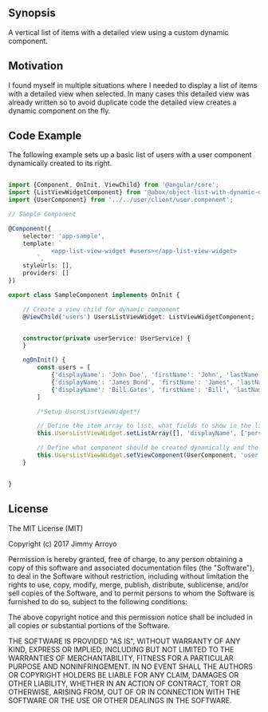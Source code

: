 ## Synopsis

A vertical list of items with a detailed view using a custom dynamic component.

## Motivation

I found myself in multiple situations where I needed to display a list of items with a detailed view when selected. In many cases this detailed view was already written so to avoid duplicate code the detailed view creates a dynamic component on the fly.

## Code Example

The following example sets up a basic list of users with a user component dynamically created to its right. 

```typescript

import {Component, OnInit, ViewChild} from '@angular/core';
import {ListViewWidgetComponent} from '@abox/object-list-with-dynamic-detail';
import {UserComponent} from '../../user/client/user.component';

// Sample Component

@Component({
    selector: 'app-sample',
    template: `
            <app-list-view-widget #users></app-list-view-widget>
        `,
    styleUrls: [],
    providers: []
})

export class SampleComponent implements OnInit {

    // Create a view child for dynamic component
    @ViewChild('users') UsersListViewWidget: ListViewWidgetComponent;


    constructor(private userService: UserService) {
    }

    ngOnInit() {
        const users = [
            {'displayName': 'John Doe', 'firstName': 'John', 'lastName': 'Doe'},
            {'displayName': 'James Bond', 'firstName': 'James', 'lastName': 'Bond'},
            {'displayName': 'Bill Gates', 'firstName': 'Bill', 'lastName': 'Gates'}
        ]

        /*Setup UsersListViewWidget*/

        // Define the item array to list, what fields to show in the list and a material design icon to show
        this.UsersListViewWidget.setListArray([], 'displayName', ['person']);

        // Define what component should be created dynamically and the variable to bind the selected value in the list to inside of the dynamic component.
        this.UsersListViewWidget.setViewComponent(UserComponent, 'user');
    }


}
```

## License

The MIT License (MIT)

Copyright (c) 2017 Jimmy Arroyo

Permission is hereby granted, free of charge, to any person obtaining a copy of this software and associated documentation files (the "Software"), to deal in the Software without restriction, including without limitation the rights to use, copy, modify, merge, publish, distribute, sublicense, and/or sell copies of the Software, and to permit persons to whom the Software is furnished to do so, subject to the following conditions:

The above copyright notice and this permission notice shall be included in all copies or substantial portions of the Software.

THE SOFTWARE IS PROVIDED "AS IS", WITHOUT WARRANTY OF ANY KIND, EXPRESS OR IMPLIED, INCLUDING BUT NOT LIMITED TO THE WARRANTIES OF MERCHANTABILITY, FITNESS FOR A PARTICULAR PURPOSE AND NONINFRINGEMENT. IN NO EVENT SHALL THE AUTHORS OR COPYRIGHT HOLDERS BE LIABLE FOR ANY CLAIM, DAMAGES OR OTHER LIABILITY, WHETHER IN AN ACTION OF CONTRACT, TORT OR OTHERWISE, ARISING FROM, OUT OF OR IN CONNECTION WITH THE SOFTWARE OR THE USE OR OTHER DEALINGS IN THE SOFTWARE.